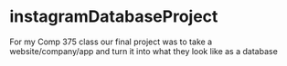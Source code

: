 # instagramDatabaseProject
For my Comp 375 class our final project was to take a website/company/app and turn it into what they look like as a database
